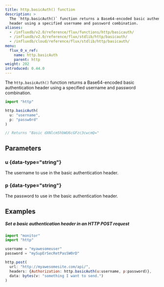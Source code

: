 ```yaml
---
title: http.basicAuth() function
description: >
  The `http.basicAuth()` function returns a Base64-encoded basic authentication
  header using a specified username and password combination.
aliases:
  - /influxdb/v2.0/reference/flux/functions/http/basicauth/
  - /influxdb/v2.0/reference/flux/stdlib/http/basicauth/
  - /influxdb/cloud/reference/flux/stdlib/http/basicauth/
menu:
  flux_0_x_ref:
    name: http.basicAuth
    parent: http
weight: 202
introduced: 0.44.0
---
```


The `http.basicAuth()` function returns a Base64-encoded basic authentication
header using a specified username and password combination.

```js
import "http"

http.basicAuth(
  u: "username",
  p: "passw0rd"
)

// Returns "Basic dXNlcm5hbWU6cGFzc3cwcmQ="
```

## Parameters

### u {data-type="string"}
The username to use in the basic authentication header.

### p {data-type="string"}
The password to use in the basic authentication header.

## Examples

##### Set a basic authentication header in an HTTP POST request
```js
import "monitor"
import "http"

username = "myawesomeuser"
password = "mySupErSecRetPasSW0rD"

http.post(
  url: "http://myawesomesite.com/api/",
  headers: {Authorization: http.basicAuth(u:username, p:password)},
  data: bytes(v: "something I want to send.")
)
```
